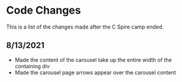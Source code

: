 # Code Changes

This is a list of the changes made after the C Spire camp ended.

## 8/13/2021

- Made the content of the carousel take up the entire width of the containing div
- Made the carousel page arrows appear over the carousel content